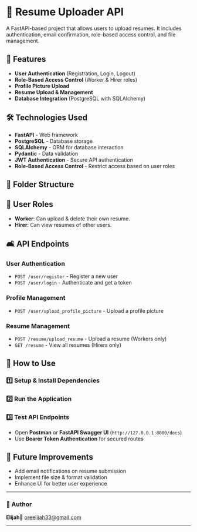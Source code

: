 # 👤 Resume Uploader API

A FastAPI-based project that allows users to upload resumes. It includes authentication, email confirmation, role-based access control, and file management.

## 🚀 Features

- **User Authentication** (Registration, Login, Logout)
- **Role-Based Access Control** (Worker & Hirer roles)
- **Profile Picture Upload**
- **Resume Upload & Management**
- **Database Integration** (PostgreSQL with SQLAlchemy)

## 🛠️ Technologies Used

- **FastAPI** - Web framework
- **PostgreSQL** - Database storage
- **SQLAlchemy** - ORM for database interaction
- **Pydantic** - Data validation
- **JWT Authentication** - Secure API authentication
- **Role-Based Access Control** - Restrict access based on user roles

## 📂 Folder Structure

## 🔑 **User Roles**

- **Worker**: Can upload & delete their own resume.
- **Hirer**: Can view resumes of other users.

## 🛋️ **API Endpoints**

### **User Authentication**

- `POST /user/register` - Register a new user
- `POST /user/login` - Authenticate and get a token

### **Profile Management**

- `POST /user/upload_profile_picture` - Upload a profile picture

### **Resume Management**

- `POST /resume/upload_resume` - Upload a resume (Workers only)
- `GET /resume` - View all resumes (Hirers only)

## 📝 **How to Use**

### 1️⃣ **Setup & Install Dependencies**

### 2️⃣ **Run the Application**

### 3️⃣ **Test API Endpoints**

- Open **Postman** or **FastAPI Swagger UI** (`http://127.0.0.1:8000/docs`)
- Use **Bearer Token Authentication** for secured routes

## 🎯 **Future Improvements**

- Add email notifications on resume submission
- Implement file size & format validation
- Enhance UI for better user experience

---

### **👤 Author**

**Elijah**📧 [oreelijah33@gmail.com](mailto:oreelijah33@gmail.com)

---
